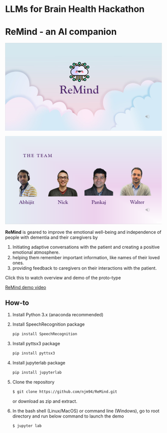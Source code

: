 # LLMs for Brain Health Hackathon
**ReMind** - an AI companion
===============================
![ReMind](https://github.com/njm94/ReMind/blob/56ac4a020b05d1f62d200e4b901eb270cd8924cf/banner.png?raw=true)

![LOUDy Bird](https://github.com/njm94/ReMind/blob/56ac4a020b05d1f62d200e4b901eb270cd8924cf/the_team.png)



**ReMind** is geared to improve the emotional well-being and independence of people with dementia and their caregivers by 
1. Initiating adaptive conversations with the patient and creating a positive emotional atmosphere.
2. helping them remember important information, like names of their loved ones.
3. providing feedback to caregivers on their interactions with the patient.

Click this to watch overview and demo of the proto-type

[ReMind demo video](https://youtu.be/Oef0Ey3DG8c)


How-to
---------------------------

1. Install Python 3.x (anaconda recommended)
2. Install SpeechRecognition package
    ```bash
    pip install SpeechRecognition
    ```
3. Install pyttsx3 package
    ```bash
    pip install pyttsx3
    ```
4. Install jupyterlab package
    ```bash
    pip install jupyterlab
    ```
5. Clone the repository

   ```bash
   $ git clone https://github.com/njm94/ReMind.git
   ```
   or download as zip and extract.

5. In the bash shell (Linux/MacOS) or command line (Windows), go to root directory and run below command to launch the demo

   ```bash
   $ jupyter lab
   ```
